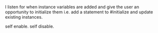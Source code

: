 I listen for when instance variables are added and give the user an opportunity to initialize them i.e. add a statement to #initialize and update existing instances.

self enable.
self disable.
